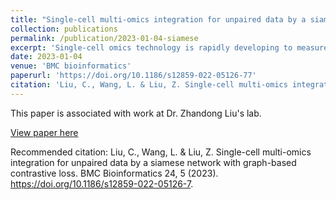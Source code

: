 ```yaml
---
title: "Single-cell multi-omics integration for unpaired data by a siamese network with graph-based contrastive loss"
collection: publications
permalink: /publication/2023-01-04-siamese
excerpt: 'Single-cell omics technology is rapidly developing to measure the epigenome, genome, and transcriptome across a range of cell types. However, it is still challenging to integrate omics data from different modalities. Here, we propose a variation of the Siamese neural network framework called MinNet, which is trained to integrate multi-omics data on the single-cell resolution by using graph-based contrastive loss. By training the model and testing it on several benchmark datasets, we showed its accuracy and generalizability in integrating scRNA-seq with scATAC-seq, and scRNA-seq with epitope data. Further evaluation demonstrated our model's unique ability to remove the batch effect, a common problem in actual practice. To show how the integration impacts downstream analysis, we established model-based smoothing and cis-regulatory element-inferring method and validated it with external pcHi-C evidence. Finally, we applied the framework to a COVID-19 dataset to bolster the original work with integration-based analysis, showing its necessity in single-cell multi-omics research.'
date: 2023-01-04
venue: 'BMC bioinformatics'
paperurl: 'https://doi.org/10.1186/s12859-022-05126-77'
citation: 'Liu, C., Wang, L. & Liu, Z. Single-cell multi-omics integration for unpaired data by a siamese network with graph-based contrastive loss. BMC Bioinformatics 24, 5 (2023). https://doi.org/10.1186/s12859-022-05126-7.'
---
```

This paper is associated with work at Dr. Zhandong Liu's lab.

[View paper here](https://doi.org/10.1186/s12859-022-05126-7)

Recommended citation: Liu, C., Wang, L. & Liu, Z. Single-cell multi-omics integration for unpaired data by a siamese network with graph-based contrastive loss. BMC Bioinformatics 24, 5 (2023). https://doi.org/10.1186/s12859-022-05126-7.